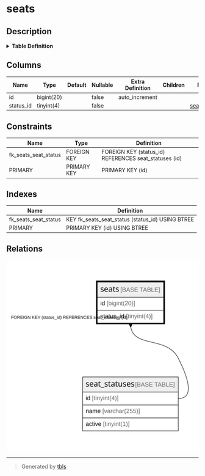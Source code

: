 # seats

## Description

<details>
<summary><strong>Table Definition</strong></summary>

```sql
CREATE TABLE `seats` (
  `id` bigint(20) NOT NULL AUTO_INCREMENT,
  `status_id` tinyint(4) NOT NULL,
  PRIMARY KEY (`id`),
  KEY `fk_seats_seat_status` (`status_id`),
  CONSTRAINT `fk_seats_seat_status` FOREIGN KEY (`status_id`) REFERENCES `seat_statuses` (`id`)
) ENGINE=InnoDB DEFAULT CHARSET=utf8mb4
```

</details>

## Columns

| Name | Type | Default | Nullable | Extra Definition | Children | Parents | Comment |
| ---- | ---- | ------- | -------- | ---------------- | -------- | ------- | ------- |
| id | bigint(20) |  | false | auto_increment |  |  |  |
| status_id | tinyint(4) |  | false |  |  | [seat_statuses](seat_statuses.md) |  |

## Constraints

| Name | Type | Definition |
| ---- | ---- | ---------- |
| fk_seats_seat_status | FOREIGN KEY | FOREIGN KEY (status_id) REFERENCES seat_statuses (id) |
| PRIMARY | PRIMARY KEY | PRIMARY KEY (id) |

## Indexes

| Name | Definition |
| ---- | ---------- |
| fk_seats_seat_status | KEY fk_seats_seat_status (status_id) USING BTREE |
| PRIMARY | PRIMARY KEY (id) USING BTREE |

## Relations

![er](seats.svg)

---

> Generated by [tbls](https://github.com/k1LoW/tbls)
